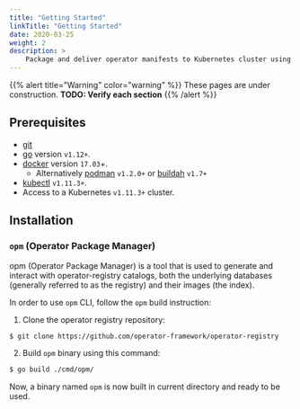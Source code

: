 ```yaml
---
title: "Getting Started"
linkTitle: "Getting Started"
date: 2020-03-25
weight: 2
description: >
    Package and deliver operator manifests to Kubernetes cluster using [Operator-Registry] 
---
```


{{% alert title="Warning" color="warning" %}}
These pages are under construction. **TODO: Verify each section**
{{% /alert %}}


## Prerequisites

- [git](https://git-scm.com/downloads)
- [go](https://golang.org/dl/) version `v1.12+`.
- [docker](https://docs.docker.com/install/) version `17.03`+.
  - Alternatively [podman](https://github.com/containers/libpod/blob/master/install.md) `v1.2.0+` or [buildah](https://github.com/containers/buildah/blob/master/install.md) `v1.7+`
- [kubectl](https://kubernetes.io/docs/tasks/tools/install-kubectl/) `v1.11.3+`.
- Access to a Kubernetes `v1.11.3+` cluster.

## Installation

### `opm` (Operator Package Manager)

opm (Operator Package Manager) is a tool that is used to generate and interact with operator-registry catalogs, both the underlying databases (generally referred to as the registry) and their images (the index).

In order to use `opm` CLI, follow the `opm` build instruction:

1. Clone the operator registry repository:

```bash
$ git clone https://github.com/operator-framework/operator-registry
```

2. Build `opm` binary using this command:

```bash
$ go build ./cmd/opm/
```

Now, a binary named `opm` is now built in current directory and ready to be used.
